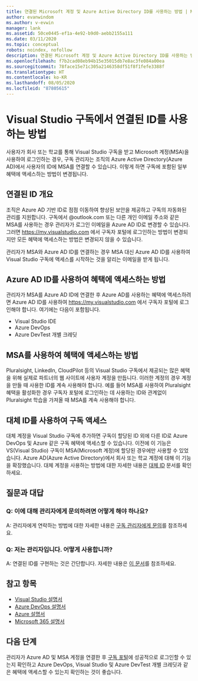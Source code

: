 ```yaml
---
title: 연결된 Microsoft 계정 및 Azure Active Directory ID를 사용하는 방법 | Microsoft Docs
author: evanwindom
ms.author: v-evwin
manager: lank
ms.assetid: 50ce0445-ef1a-4e92-b9d0-aebb2155a111
ms.date: 03/11/2020
ms.topic: conceptual
robots: noindex, nofollow
description: 연결된 Microsoft 계정 및 Azure Active Directory ID를 사용하는 방법 알아보기
ms.openlocfilehash: f7b2cad08eb94b15e35015db7e8ac3fe084a00ea
ms.sourcegitcommit: 78face15e71c305a2146358df51f8f1fefe3388f
ms.translationtype: HT
ms.contentlocale: ko-KR
ms.lasthandoff: 08/05/2020
ms.locfileid: "87805615"
---
```

# <a name="how-to-use-connected-identities-in-visual-studio-subscriptions"></a>Visual Studio 구독에서 연결된 ID를 사용하는 방법
사용자가 회사 또는 학교를 통해 Visual Studio 구독을 받고 Microsoft 계정(MSA)을 사용하여 로그인하는 경우, 구독 관리자는 조직의 Azure Active Directory(Azure AD)에서 사용자의 ID에 MSA를 연결할 수 있습니다.  이렇게 하면 구독에 포함된 일부 혜택에 액세스하는 방법이 변경됩니다. 

## <a name="overview-of-connected-ids"></a>연결된 ID 개요
조직은 Azure AD 기반 ID로 점점 이동하여 향상된 보안을 제공하고 구독의 자동화된 관리를 지원합니다.  구독에서 @outlook.com 또는 다른 개인 이메일 주소와 같은 MSA를 사용하는 경우 관리자가 로그인 이메일을 Azure AD ID로 변경할 수 있습니다.  그러면 https://my.visualstudio.com 에서 구독자 포털에 로그인하는 방법이 변경되지만 모든 혜택에 액세스하는 방법은 변경되지 않을 수 있습니다.  

관리자가 MSA와 Azure AD ID를 연결하는 경우 MSA 대신 Azure AD ID를 사용하여 Visual Studio 구독에 액세스를 시작하는 것을 알리는 이메일을 받게 됩니다. 

## <a name="how-to-access-benefits-using-azure-ad-identities"></a>Azure AD ID를 사용하여 혜택에 액세스하는 방법
관리자가 MSA를 Azure AD ID에 연결한 후 Azure AD를 사용하는 혜택에 액세스하려면 Azure AD ID를 사용하여 https://my.visualstudio.com 에서 구독자 포털에 로그인해야 합니다.  여기에는 다음이 포함됩니다.
- Visual Studio IDE
- Azure DevOps
- Azure DevTest 개별 크레딧

## <a name="how-to-access-benefits-using-your-msa"></a>MSA를 사용하여 혜택에 액세스하는 방법
Pluralsight, LinkedIn, CloudPilot 등의 Visual Studio 구독에서 제공되는 많은 혜택을 위해 실제로 파트너의 웹 사이트에 사용자 계정을 만듭니다.  이러한 계정의 경우 계정을 만들 때 사용한 ID를 계속 사용해야 합니다.  예를 들어 MSA를 사용하여 Pluralsight 혜택을 활성화한 경우 구독자 포털에 로그인하는 데 사용하는 ID와 관계없이 Pluralsight 학습을 가져올 때 MSA를 계속 사용해야 합니다.  

## <a name="use-an-alternate-identity-to-access-your-subscription"></a>대체 ID를 사용하여 구독 액세스
대체 계정을 Visual Studio 구독에 추가하면 구독이 할당된 ID 외에 다른 ID로 Azure DevOps 및 Azure 같은 구독 혜택에 액세스할 수 있습니다. 이전에 이 기능은 VS(Visual Studio) 구독이 MSA(Microsoft 계정)에 할당된 경우에만 사용할 수 있었습니다. Azure AD(Azure Active Directory)에서 회사 또는 학교 계정에 대해 이 기능을 확장했습니다.  대체 계정을 사용하는 방법에 대한 자세한 내용은 [대체 ID](vs-alternate-identity.md) 문서를 확인하세요. 

## <a name="frequently-asked-questions"></a>질문과 대답
### <a name="q-how-can-i-contact-my-admin-about-this"></a>Q: 이에 대해 관리자에게 문의하려면 어떻게 해야 하나요?
A:  관리자에게 연락하는 방법에 대한 자세한 내용은 [구독 관리자에게 문의](contact-my-admin.md)를 참조하세요.  

### <a name="q-im-an-admin--how-do-i-use-this"></a>Q: 저는 관리자입니다.  어떻게 사용합니까?
A:  연결된 ID를 구현하는 것은 간단합니다.  자세한 내용은 [이 문서](personal-email-sign-ins.md)를 참조하세요. 

## <a name="see-also"></a>참고 항목
- [Visual Studio 설명서](https://docs.microsoft.com/visualstudio/)
- [Azure DevOps 설명서](https://docs.microsoft.com/azure/devops/)
- [Azure 설명서](https://docs.microsoft.com/azure/)
- [Microsoft 365 설명서](https://docs.microsoft.com/microsoft-365/)

## <a name="next-steps"></a>다음 단계
관리자가 Azure AD 및 MSA 계정을 연결한 후 [구독 포털](https://my.visualstudio.com?wt.mc_id=o~msft~docs)에 성공적으로 로그인할 수 있는지 확인하고 Azure DevOps, Visual Studio 및 Azure DevTest 개별 크레딧과 같은 혜택에 액세스할 수 있는지 확인하는 것이 좋습니다. 
